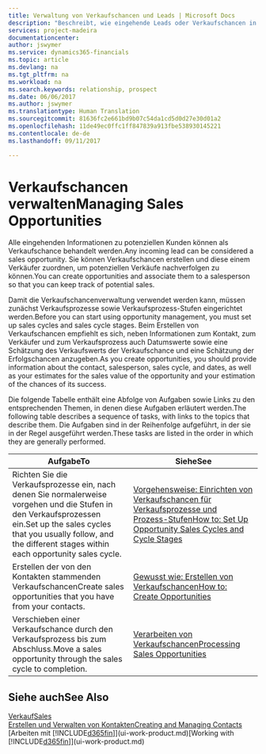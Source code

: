 ```yaml
---
title: Verwaltung von Verkaufschancen und Leads | Microsoft Docs
description: "Beschreibt, wie eingehende Leads oder Verkaufschancen in Financials verwaltet werden und verknüpft sie mit einem Verkäufer, um die potenziellen Verkäufe nachverfolgen zu können."
services: project-madeira
documentationcenter: 
author: jswymer
ms.service: dynamics365-financials
ms.topic: article
ms.devlang: na
ms.tgt_pltfrm: na
ms.workload: na
ms.search.keywords: relationship, prospect
ms.date: 06/06/2017
ms.author: jswymer
ms.translationtype: Human Translation
ms.sourcegitcommit: 81636fc2e661bd9b07c54da1cd5d0d27e30d01a2
ms.openlocfilehash: 11de49ec0ffc1ff847839a913fbe538930145221
ms.contentlocale: de-de
ms.lasthandoff: 09/11/2017

---
```

# <a name="managing-sales-opportunities"></a><span data-ttu-id="f9e3b-103">Verkaufschancen verwalten</span><span class="sxs-lookup"><span data-stu-id="f9e3b-103">Managing Sales Opportunities</span></span>
<span data-ttu-id="f9e3b-104">Alle eingehenden Informationen zu potenziellen Kunden können als Verkaufschance behandelt werden.</span><span class="sxs-lookup"><span data-stu-id="f9e3b-104">Any incoming lead can be considered a sales opportunity.</span></span> <span data-ttu-id="f9e3b-105">Sie können Verkaufschancen erstellen und diese einem Verkäufer zuordnen, um potenziellen Verkäufe nachverfolgen zu können.</span><span class="sxs-lookup"><span data-stu-id="f9e3b-105">You can create opportunities and associate them to a salesperson so that you can keep track of potential sales.</span></span>

<span data-ttu-id="f9e3b-106">Damit die Verkaufschancenverwaltung verwendet werden kann, müssen zunächst Verkaufsprozesse sowie Verkaufsprozess-Stufen eingerichtet werden.</span><span class="sxs-lookup"><span data-stu-id="f9e3b-106">Before you can start using opportunity management, you must set up sales cycles and sales cycle stages.</span></span> <span data-ttu-id="f9e3b-107">Beim Erstellen von Verkaufschancen empfiehlt es sich, neben Informationen zum Kontakt, zum Verkäufer und zum Verkaufsprozess auch Datumswerte sowie eine Schätzung des Verkaufswerts der Verkaufschance und eine Schätzung der Erfolgschancen anzugeben.</span><span class="sxs-lookup"><span data-stu-id="f9e3b-107">As you create opportunities, you should provide information about the contact, salesperson, sales cycle, and dates, as well as your estimates for the sales value of the opportunity and your estimation of the chances of its success.</span></span>

<span data-ttu-id="f9e3b-108">Die folgende Tabelle enthält eine Abfolge von Aufgaben sowie Links zu den entsprechenden Themen, in denen diese Aufgaben erläutert werden.</span><span class="sxs-lookup"><span data-stu-id="f9e3b-108">The following table describes a sequence of tasks, with links to the topics that describe them.</span></span> <span data-ttu-id="f9e3b-109">Die Aufgaben sind in der Reihenfolge aufgeführt, in der sie in der Regel ausgeführt werden.</span><span class="sxs-lookup"><span data-stu-id="f9e3b-109">These tasks are listed in the order in which they are generally performed.</span></span>

| <span data-ttu-id="f9e3b-110">Aufgabe</span><span class="sxs-lookup"><span data-stu-id="f9e3b-110">To</span></span> | <span data-ttu-id="f9e3b-111">Siehe</span><span class="sxs-lookup"><span data-stu-id="f9e3b-111">See</span></span> |
| --- | --- |
| <span data-ttu-id="f9e3b-112">Richten Sie die Verkaufsprozesse ein, nach denen Sie normalerweise vorgehen und die Stufen in den Verkaufsprozessen ein.</span><span class="sxs-lookup"><span data-stu-id="f9e3b-112">Set up the sales cycles that you usually follow, and the different stages within each opportunity sales cycle.</span></span> |[<span data-ttu-id="f9e3b-113">Vorgehensweise: Einrichten von Verkaufschancen für Verkaufsprozesse und Prozess-Stufen</span><span class="sxs-lookup"><span data-stu-id="f9e3b-113">How to: Set Up Opportunity Sales Cycles and Cycle Stages</span></span>](marketing-how-setup-opportunity-sales-cycles-stages.md) |
| <span data-ttu-id="f9e3b-114">Erstellen der von den Kontakten stammenden Verkaufschancen</span><span class="sxs-lookup"><span data-stu-id="f9e3b-114">Create sales opportunities that you have from your contacts.</span></span> |[<span data-ttu-id="f9e3b-115">Gewusst wie: Erstellen von Verkaufschancen</span><span class="sxs-lookup"><span data-stu-id="f9e3b-115">How to: Create Opportunities</span></span>](marketing-how-create-opportunities.md) |
| <span data-ttu-id="f9e3b-116">Verschieben einer Verkaufschance durch den Verkaufsprozess bis zum Abschluss.</span><span class="sxs-lookup"><span data-stu-id="f9e3b-116">Move a sales opportunity through the sales cycle to completion.</span></span> |[<span data-ttu-id="f9e3b-117">Verarbeiten von Verkaufschancen</span><span class="sxs-lookup"><span data-stu-id="f9e3b-117">Processing Sales Opportunities</span></span>](marketing-processing-sales-opportunities.md) |

## <a name="see-also"></a><span data-ttu-id="f9e3b-118">Siehe auch</span><span class="sxs-lookup"><span data-stu-id="f9e3b-118">See Also</span></span>
[<span data-ttu-id="f9e3b-119">Verkauf</span><span class="sxs-lookup"><span data-stu-id="f9e3b-119">Sales</span></span>](sales-manage-sales.md)  
[<span data-ttu-id="f9e3b-120">Erstellen und Verwalten von Kontakten</span><span class="sxs-lookup"><span data-stu-id="f9e3b-120">Creating and Managing Contacts</span></span>](marketing-contacts.md)  
<span data-ttu-id="f9e3b-121">[Arbeiten mit [!INCLUDE[d365fin](includes/d365fin_md.md)]](ui-work-product.md)</span><span class="sxs-lookup"><span data-stu-id="f9e3b-121">[Working with [!INCLUDE[d365fin](includes/d365fin_md.md)]](ui-work-product.md)</span></span>

